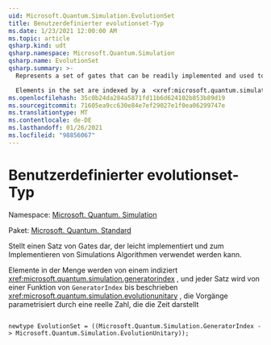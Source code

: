 ```yaml
---
uid: Microsoft.Quantum.Simulation.EvolutionSet
title: Benutzerdefinierter evolutionset-Typ
ms.date: 1/23/2021 12:00:00 AM
ms.topic: article
qsharp.kind: udt
qsharp.namespace: Microsoft.Quantum.Simulation
qsharp.name: EvolutionSet
qsharp.summary: >-
  Represents a set of gates that can be readily implemented and used to implement simulation algorithms.

  Elements in the set are indexed by a  <xref:microsoft.quantum.simulation.generatorindex>, and each set is described by a function from `GeneratorIndex` to  <xref:microsoft.quantum.simulation.evolutionunitary>, which are operations parameterized by a real number representing time
ms.openlocfilehash: 35c0b24da284a5871fd11b6d624102b853b89d19
ms.sourcegitcommit: 71605ea9cc630e84e7ef29027e1f0ea06299747e
ms.translationtype: MT
ms.contentlocale: de-DE
ms.lasthandoff: 01/26/2021
ms.locfileid: "98856067"
---
```

# <a name="evolutionset-user-defined-type"></a>Benutzerdefinierter evolutionset-Typ

Namespace: [Microsoft. Quantum. Simulation](xref:Microsoft.Quantum.Simulation)

Paket: [Microsoft. Quantum. Standard](https://nuget.org/packages/Microsoft.Quantum.Standard)


Stellt einen Satz von Gates dar, der leicht implementiert und zum Implementieren von Simulations Algorithmen verwendet werden kann.

Elemente in der Menge werden von einem indiziert  <xref:microsoft.quantum.simulation.generatorindex> , und jeder Satz wird von einer Funktion von `GeneratorIndex` bis beschrieben  <xref:microsoft.quantum.simulation.evolutionunitary> , die Vorgänge parametrisiert durch eine reelle Zahl, die die Zeit darstellt

```qsharp

newtype EvolutionSet = ((Microsoft.Quantum.Simulation.GeneratorIndex -> Microsoft.Quantum.Simulation.EvolutionUnitary));
```

